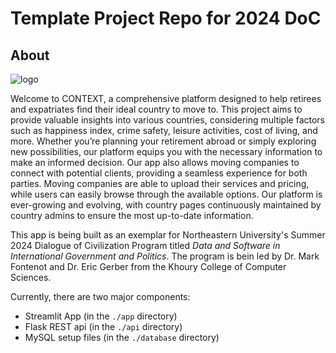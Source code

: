 # Template Project Repo for 2024 DoC

## About

![logo](assets/logo.png)

Welcome to CONTEXT, a comprehensive platform designed to help retirees 
and expatriates find their ideal country to move to. This project aims to provide valuable 
insights into various countries, considering multiple factors such as happiness index, crime safety, 
leisure activities, cost of living, and more. Whether you’re planning your retirement abroad or simply 
exploring new possibilities, our platform equips you with the necessary information to make an informed decision. 
Our app also allows moving companies to connect with potential clients, providing a seamless experience for both parties.
Moving companies are able to upload their services and pricing, while users can easily browse through the available options.
Our platform is ever-growing and evolving, with country pages continuously maintained by country admins to ensure the most up-to-date information. 

This app is being built as an exemplar for Northeastern University's 
Summer 2024 Dialogue of Civilization Program titled *Data and 
Software in International Government and Politics*.  The program is bein
led by Dr. Mark Fontenot and Dr. Eric Gerber from the Khoury College of
Computer Sciences.  

Currently, there are two major components:
- Streamlit App (in the `./app` directory)
- Flask REST api (in the `./api` directory)
- MySQL setup files (in the `./database` directory)


 